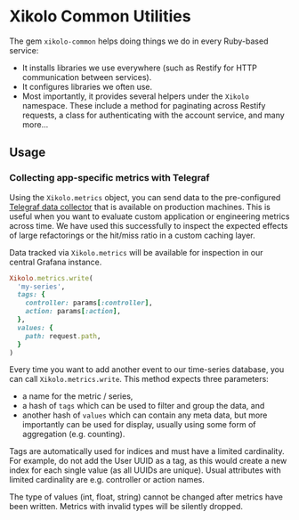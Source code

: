 # Xikolo Common Utilities

The gem `xikolo-common` helps doing things we do in every Ruby-based service:

- It installs libraries we use everywhere (such as Restify for HTTP communication between services).
- It configures libraries we often use.
- Most importantly, it provides several helpers under the `Xikolo` namespace. These include a method for paginating across Restify requests, a class for authenticating with the account service, and many more...

## Usage

### Collecting app-specific metrics with Telegraf

Using the `Xikolo.metrics` object, you can send data to the pre-configured [Telegraf data collector](https://github.com/influxdata/telegraf) that is available on production machines.
This is useful when you want to evaluate custom application or engineering metrics across time.
We have used this successfully to inspect the expected effects of large refactorings or the hit/miss ratio in a custom caching layer.

Data tracked via `Xikolo.metrics` will be available for inspection in our central Grafana instance.

```ruby
Xikolo.metrics.write(
  'my-series',
  tags: {
    controller: params[:controller],
    action: params[:action],
  },
  values: {
    path: request.path,
  }
)
```

Every time you want to add another event to our time-series database, you can call `Xikolo.metrics.write`.
This method expects three parameters:

- a name for the metric / series,
- a hash of `tags` which can be used to filter and group the data, and
- another hash of `values` which can contain any meta data, but more importantly can be used for display, usually using some form of aggregation (e.g. counting).

Tags are automatically used for indices and must have a limited cardinality.
For example, do not add the User UUID as a tag, as this would create a new index for each single value (as all UUIDs are unique).
Usual attributes with limited cardinality are e.g. controller or action names.

The type of values (int, float, string) cannot be changed after metrics have been written.
Metrics with invalid types will be silently dropped.
